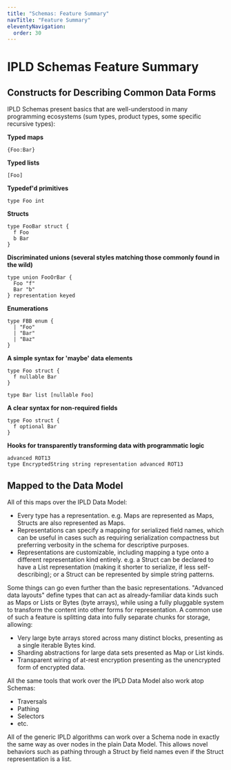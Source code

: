 ```yaml
---
title: "Schemas: Feature Summary"
navTitle: "Feature Summary"
eleventyNavigation:
  order: 30
---
```


# IPLD Schemas Feature Summary

## Constructs for Describing Common Data Forms

IPLD Schemas present basics that are well-understood in many programming ecosystems (sum types, product types, some specific recursive types):

**Typed maps**

```ipldsch
{Foo:Bar}
```
**Typed lists**

```ipldsch
[Foo]
```
**Typedef'd primitives**

```ipldsch
type Foo int
```
**Structs**

```ipldsch
type FooBar struct {
  f Foo
  b Bar
}
```

**Discriminated unions (several styles matching those commonly found in the wild)**

```ipldsch
type union FooOrBar {
  Foo "f"
  Bar "b"
} representation keyed
```

**Enumerations**

```ipldsch
type FBB enum {
  | "Foo"
  | "Bar"
  | "Baz"
}
```

**A simple syntax for 'maybe' data elements**

```ipldsch
type Foo struct {
  f nullable Bar
}

type Bar list [nullable Foo]
```

**A clear syntax for non-required fields**

```ipldsch
type Foo struct {
  f optional Bar
}
```

**Hooks for transparently transforming data with programmatic logic**

```ipldsch
advanced ROT13
type EncryptedString string representation advanced ROT13
```

## Mapped to the Data Model

All of this maps over the IPLD Data Model:

* Every type has a representation. e.g. Maps are represented as Maps, Structs are also represented as Maps.
* Representations can specify a mapping for serialized field names, which can be useful in cases such as requiring serialization compactness but preferring verbosity in the schema for descriptive purposes.
* Representations are customizable, including mapping a type onto a different representation kind entirely. e.g. a Struct can be declared to have a List representation (making it shorter to serialize, if less self-describing); or a Struct can be represented by simple string patterns.

Some things can go even further than the basic representations. "Advanced data layouts" define types that can act as already-familiar data kinds such as Maps or Lists or Bytes (byte arrays), while using a fully pluggable system to transform the content into other forms for representation. A common use of such a feature is splitting data into fully separate chunks for storage, allowing:

* Very large byte arrays stored across many distinct blocks, presenting as a single iterable Bytes kind.
* Sharding abstractions for large data sets presented as Map or List kinds.
* Transparent wiring of at-rest encryption presenting as the unencrypted form of encrypted data.

All the same tools that work over the IPLD Data Model also work atop Schemas:

* Traversals
* Pathing
* Selectors
* etc.

All of the generic IPLD algorithms can work over a Schema node in exactly the same way as over nodes in the plain Data Model. This allows novel behaviors such as pathing through a Struct by field names even if the Struct representation is a list.
